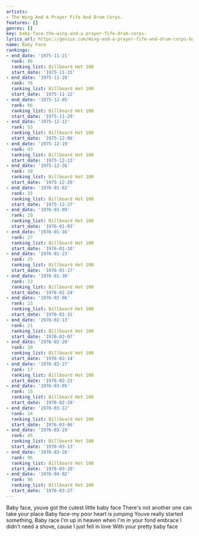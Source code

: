 ```yaml
---
artists:
- The Wing And A Prayer Fife And Drum Corps.
features: []
genres: []
key: baby-face-the-wing-and-a-prayer-fife-drum-corps-
lyrics_url: https://genius.com/Wing-and-a-prayer-fife-and-drum-corps-baby-face-lyrics
name: Baby Face
rankings:
- end_date: '1975-11-21'
  rank: 86
  ranking_list: Billboard Hot 100
  start_date: '1975-11-15'
- end_date: '1975-11-28'
  rank: 76
  ranking_list: Billboard Hot 100
  start_date: '1975-11-22'
- end_date: '1975-12-05'
  rank: 66
  ranking_list: Billboard Hot 100
  start_date: '1975-11-29'
- end_date: '1975-12-12'
  rank: 53
  ranking_list: Billboard Hot 100
  start_date: '1975-12-06'
- end_date: '1975-12-19'
  rank: 43
  ranking_list: Billboard Hot 100
  start_date: '1975-12-13'
- end_date: '1975-12-26'
  rank: 38
  ranking_list: Billboard Hot 100
  start_date: '1975-12-20'
- end_date: '1976-01-02'
  rank: 35
  ranking_list: Billboard Hot 100
  start_date: '1975-12-27'
- end_date: '1976-01-09'
  rank: 29
  ranking_list: Billboard Hot 100
  start_date: '1976-01-03'
- end_date: '1976-01-16'
  rank: 27
  ranking_list: Billboard Hot 100
  start_date: '1976-01-10'
- end_date: '1976-01-23'
  rank: 25
  ranking_list: Billboard Hot 100
  start_date: '1976-01-17'
- end_date: '1976-01-30'
  rank: 23
  ranking_list: Billboard Hot 100
  start_date: '1976-01-24'
- end_date: '1976-02-06'
  rank: 23
  ranking_list: Billboard Hot 100
  start_date: '1976-01-31'
- end_date: '1976-02-13'
  rank: 21
  ranking_list: Billboard Hot 100
  start_date: '1976-02-07'
- end_date: '1976-02-20'
  rank: 20
  ranking_list: Billboard Hot 100
  start_date: '1976-02-14'
- end_date: '1976-02-27'
  rank: 17
  ranking_list: Billboard Hot 100
  start_date: '1976-02-21'
- end_date: '1976-03-05'
  rank: 15
  ranking_list: Billboard Hot 100
  start_date: '1976-02-28'
- end_date: '1976-03-12'
  rank: 14
  ranking_list: Billboard Hot 100
  start_date: '1976-03-06'
- end_date: '1976-03-19'
  rank: 45
  ranking_list: Billboard Hot 100
  start_date: '1976-03-13'
- end_date: '1976-03-26'
  rank: 96
  ranking_list: Billboard Hot 100
  start_date: '1976-03-20'
- end_date: '1976-04-02'
  rank: 96
  ranking_list: Billboard Hot 100
  start_date: '1976-03-27'
---
```

Baby face, youve got the cutest little baby face
There's not another one can take your place
Baby face-my poor heart is jumping
Youve really started something, Baby race
I'm up in heaven when I'm in your fond embrace
I didn't need a shove, cause I just fell in love
With your pretty baby face
